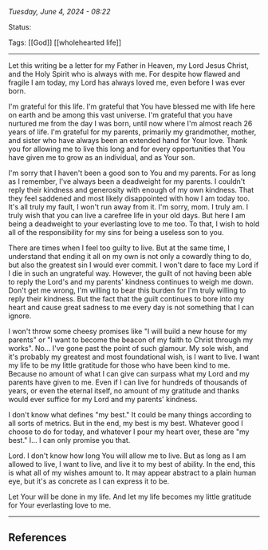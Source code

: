 
*Tuesday, June 4, 2024 - 08:22*

Status:

Tags: [[God]] [[wholehearted life]]

---

Let this writing be a letter for my Father in Heaven, my Lord Jesus Christ, and the Holy Spirit who is always with me. For despite how flawed and fragile I am today, my Lord has always loved me, even before I was ever born.

I'm grateful for this life. I'm grateful that You have blessed me with life here on earth and be among this vast universe. I'm grateful that you have nurtured me from the day I was born, until now where I'm almost reach 26 years of life. I'm grateful for my parents, primarily my grandmother, mother, and sister who have always been an extended hand for Your love. Thank you for allowing me to live this long and for every opportunities that You have given me to grow as an individual, and as Your son.

I'm sorry that I haven't been a good son to You and my parents. For as long as I remember, I've always been a deadweight for my parents. I couldn't reply their kindness and generosity with enough of my own kindness. That they feel saddened and most likely disappointed with how I am today too. It's all truly my fault, I won't run away from it. I'm sorry, mom. I truly am. I truly wish that you can live a carefree life in your old days. But here I am being a deadweight to your everlasting love to me too. To that, I wish to hold all of the responsibility for my sins for being a useless son to you.

There are times when I feel too guilty to live. But at the same time, I understand that ending it all on my own is not only a cowardly thing to do, but also the greatest sin I would ever commit. I won't dare to face my Lord if I die in such an ungrateful way. However, the guilt of not having been able to reply the Lord's and my parents' kindness continues to weigh me down. Don't get me wrong, I'm willing to bear this burden for I'm truly willing to reply their kindness. But the fact that the guilt continues to bore into my heart and cause great sadness to me every day is not something that I can ignore.

I won't throw some cheesy promises like "I will build a new house for my parents" or "I want to become the beacon of my faith to Christ through my works". No... I've gone past the point of such glamour. My sole wish, and it's probably my greatest and most foundational wish, is I want to live. I want my life to be my little gratitude for those who have been kind to me. Because no amount of what I can give can surpass what my Lord and my parents have given to me. Even if I can live for hundreds of thousands of years, or even the eternal itself, no amount of my gratitude and thanks would ever suffice for my Lord and my parents' kindness.

I don't know what defines "my best." It could be many things according to all sorts of metrics. But in the end, my best is my best. Whatever good I choose to do for today, and whatever I pour my heart over, these are "my best." I... I can only promise you that.

Lord. I don't know how long You will allow me to live. But as long as I am allowed to live, I want to live, and live it to my best of ability. In the end, this is what all of my wishes amount to. It may appear abstract to a plain human eye, but it's as concrete as I can express it to be. 

Let Your will be done in my life. And let my life becomes my little gratitude for Your everlasting love to me.

---
## References

